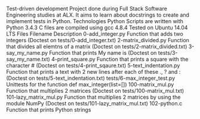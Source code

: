 Test-driven development Project done during Full Stack Software Engineering studies at ALX. It aims to learn about docstrings to create and implement tests in Python.
Technologies Python Scripts are written with Python 3.4.3 C files are compiled using gcc 4.8.4 Tested on Ubuntu 14.04 LTS Files Filename Description 0-add_integer.py Function that adds two integers (Doctest on tests/0-add_integer.txt) 2-matrix_divided.py Function that divides all elemtns of a matrix (Doctest on tests/2-matrix_divided.txt) 3-say_my_name.py Function that prints My name is (Doctest on tests/3-say_my_name.txt) 4-print_square.py Function that prints a square with the character # (Doctest on tests/4-print_sqaure.txt) 5-text_indentation.py Function that prints a text with 2 new lines after each of these ., ? and : (Doctest on tests/5-text_indentation.txt) tests/6-max_integer_test.py Unittests for the function def max_integer(list=[]) 100-matrix_mul.py Function that multiplies 2 matrices (Doctest on tests/100-matrix_mul.txt) 101-lazy_matrix_mul.py Function that multiplies 2 matrices by using the module NumPy (Doctest on tests/101-lazy_matrix_mul.txt) 102-python.c Function that prints Python strings
